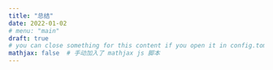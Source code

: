 ```yaml
---
title: "总结"
date: 2022-01-02
# menu: "main"
draft: true
# you can close something for this content if you open it in config.toml.
mathjax: false  # 手动加入了 mathjax js 脚本
---
```

<!-- \chapter{总结及展望（Conclusion and future research）}
\begin{center}
    \chapterauthor{汤勤深}
\end{center} -->